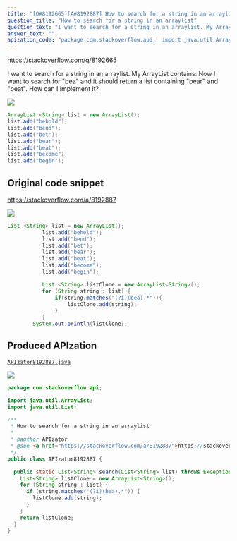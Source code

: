 ```yaml
---
title: "[Q#8192665][A#8192887] How to search for a string in an arraylist"
question_title: "How to search for a string in an arraylist"
question_text: "I want to search for a string in an arraylist. My ArrayList contains: Now I want to search for \"bea\" and it should return a list containing \"bear\" and \"beat\". How can I implement it?"
answer_text: ""
apization_code: "package com.stackoverflow.api;  import java.util.ArrayList; import java.util.List;  /**  * How to search for a string in an arraylist  *  * @author APIzator  * @see <a href=\"https://stackoverflow.com/a/8192887\">https://stackoverflow.com/a/8192887</a>  */ public class APIzator8192887 {    public static List<String> search(List<String> list) throws Exception {     List<String> listClone = new ArrayList<String>();     for (String string : list) {       if (string.matches(\"(?i)(bea).*\")) {         listClone.add(string);       }     }     return listClone;   } }"
---
```


https://stackoverflow.com/q/8192665

I want to search for a string in an arraylist.
My ArrayList contains:
Now I want to search for &quot;bea&quot; and it should return a list containing &quot;bear&quot; and &quot;beat&quot;.
How can I implement it?


<div class="code-logo"><img src="/stackoverflow.png" /></div>

```java
ArrayList <String> list = new ArrayList(); 
list.add("behold");
list.add("bend");
list.add("bet");
list.add("bear");
list.add("beat");
list.add("become");
list.add("begin");
```


## Original code snippet

https://stackoverflow.com/a/8192887



<div class="code-logo"><img src="/stackoverflow.png" /></div>

```java
List <String> list = new ArrayList();  
           list.add("behold"); 
           list.add("bend"); 
           list.add("bet"); 
           list.add("bear"); 
           list.add("beat"); 
           list.add("become"); 
           list.add("begin");

           List <String> listClone = new ArrayList<String>(); 
           for (String string : list) {
               if(string.matches("(?i)(bea).*")){
                   listClone.add(string);
               }
           }
        System.out.println(listClone);
```

## Produced APIzation

[`APIzator8192887.java`](https://github.com/blind-papers/apization-temp-data/raw/main/search/APIzator8192887.java)

<div class="code-logo"><img src="/apizator.png" /></div>

```java
package com.stackoverflow.api;

import java.util.ArrayList;
import java.util.List;

/**
 * How to search for a string in an arraylist
 *
 * @author APIzator
 * @see <a href="https://stackoverflow.com/a/8192887">https://stackoverflow.com/a/8192887</a>
 */
public class APIzator8192887 {

  public static List<String> search(List<String> list) throws Exception {
    List<String> listClone = new ArrayList<String>();
    for (String string : list) {
      if (string.matches("(?i)(bea).*")) {
        listClone.add(string);
      }
    }
    return listClone;
  }
}

```